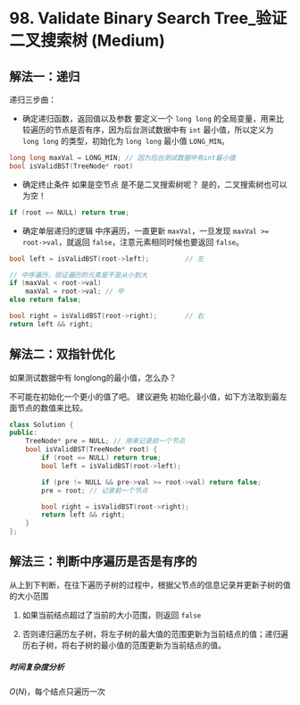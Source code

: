 # 98. Validate Binary Search Tree_验证二叉搜索树 (Medium)

## 解法一：递归

递归三步曲：

- 确定递归函数，返回值以及参数
要定义一个 `long long` 的全局变量，用来比较遍历的节点是否有序，因为后台测试数据中有 `int` 最小值，所以定义为 `long long` 的类型，初始化为 `long long` 最小值 `LONG_MIN`。
```cpp
long long maxVal = LONG_MIN; // 因为后台测试数据中有int最小值
bool isValidBST(TreeNode* root)
```

- 确定终止条件
如果是空节点 是不是二叉搜索树呢？ 是的，二叉搜索树也可以为空！
```cpp
if (root == NULL) return true;
```

- 确定单层递归的逻辑
中序遍历，一直更新 `maxVal`，一旦发现 `maxVal >= root->val`，就返回 `false`，注意元素相同时候也要返回 `false`。
```cpp
bool left = isValidBST(root->left);         // 左

// 中序遍历，验证遍历的元素是不是从小到大
if (maxVal < root->val)
    maxVal = root->val; // 中
else return false;

bool right = isValidBST(root->right);       // 右
return left && right;
```

<!-- --------------------- -->

## 解法二：双指针优化

如果测试数据中有 longlong的最小值，怎么办？

不可能在初始化一个更小的值了吧。 建议避免 初始化最小值，如下方法取到最左面节点的数值来比较。

```cpp
class Solution {
public:
    TreeNode* pre = NULL; // 用来记录前一个节点
    bool isValidBST(TreeNode* root) {
        if (root == NULL) return true;
        bool left = isValidBST(root->left);

        if (pre != NULL && pre->val >= root->val) return false;
        pre = root; // 记录前一个节点

        bool right = isValidBST(root->right);
        return left && right;
    }
};
```

## 解法三：判断中序遍历是否是有序的

从上到下判断，在往下遍历子树的过程中，根据父节点的信息记录并更新子树的值的大小范围

1. 如果当前结点超过了当前的大小范围，则返回 `false`

2. 否则递归遍历左子树，将左子树的最大值的范围更新为当前结点的值；递归遍历右子树，将右子树的最小值的范围更新为当前结点的值。

##### 时间复杂度分析

$O(N)$，每个结点只遍历一次
